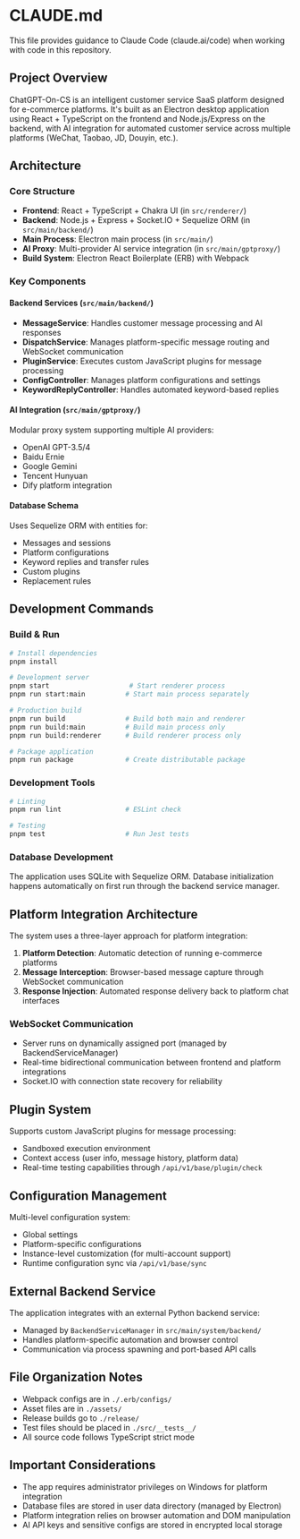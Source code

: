 # CLAUDE.md

This file provides guidance to Claude Code (claude.ai/code) when working with code in this repository.

## Project Overview

ChatGPT-On-CS is an intelligent customer service SaaS platform designed for e-commerce platforms. It's built as an Electron desktop application using React + TypeScript on the frontend and Node.js/Express on the backend, with AI integration for automated customer service across multiple platforms (WeChat, Taobao, JD, Douyin, etc.).

## Architecture

### Core Structure
- **Frontend**: React + TypeScript + Chakra UI (in `src/renderer/`)
- **Backend**: Node.js + Express + Socket.IO + Sequelize ORM (in `src/main/backend/`)
- **Main Process**: Electron main process (in `src/main/`)
- **AI Proxy**: Multi-provider AI service integration (in `src/main/gptproxy/`)
- **Build System**: Electron React Boilerplate (ERB) with Webpack

### Key Components

#### Backend Services (`src/main/backend/`)
- **MessageService**: Handles customer message processing and AI responses
- **DispatchService**: Manages platform-specific message routing and WebSocket communication
- **PluginService**: Executes custom JavaScript plugins for message processing
- **ConfigController**: Manages platform configurations and settings
- **KeywordReplyController**: Handles automated keyword-based replies

#### AI Integration (`src/main/gptproxy/`)
Modular proxy system supporting multiple AI providers:
- OpenAI GPT-3.5/4
- Baidu Ernie
- Google Gemini
- Tencent Hunyuan
- Dify platform integration

#### Database Schema
Uses Sequelize ORM with entities for:
- Messages and sessions
- Platform configurations
- Keyword replies and transfer rules
- Custom plugins
- Replacement rules

## Development Commands

### Build & Run
```bash
# Install dependencies
pnpm install

# Development server
pnpm start                    # Start renderer process
pnpm run start:main          # Start main process separately

# Production build
pnpm run build               # Build both main and renderer
pnpm run build:main          # Build main process only
pnpm run build:renderer      # Build renderer process only

# Package application
pnpm run package             # Create distributable package
```

### Development Tools
```bash
# Linting
pnpm run lint                # ESLint check

# Testing
pnpm test                    # Run Jest tests
```

### Database Development
The application uses SQLite with Sequelize ORM. Database initialization happens automatically on first run through the backend service manager.

## Platform Integration Architecture

The system uses a three-layer approach for platform integration:

1. **Platform Detection**: Automatic detection of running e-commerce platforms
2. **Message Interception**: Browser-based message capture through WebSocket communication
3. **Response Injection**: Automated response delivery back to platform chat interfaces

### WebSocket Communication
- Server runs on dynamically assigned port (managed by BackendServiceManager)
- Real-time bidirectional communication between frontend and platform integrations
- Socket.IO with connection state recovery for reliability

## Plugin System

Supports custom JavaScript plugins for message processing:
- Sandboxed execution environment
- Context access (user info, message history, platform data)
- Real-time testing capabilities through `/api/v1/base/plugin/check`

## Configuration Management

Multi-level configuration system:
- Global settings
- Platform-specific configurations  
- Instance-level customization (for multi-account support)
- Runtime configuration sync via `/api/v1/base/sync`

## External Backend Service

The application integrates with an external Python backend service:
- Managed by `BackendServiceManager` in `src/main/system/backend/`
- Handles platform-specific automation and browser control
- Communication via process spawning and port-based API calls

## File Organization Notes

- Webpack configs are in `./.erb/configs/`
- Asset files are in `./assets/`
- Release builds go to `./release/`
- Test files should be placed in `./src/__tests__/`
- All source code follows TypeScript strict mode

## Important Considerations

- The app requires administrator privileges on Windows for platform integration
- Database files are stored in user data directory (managed by Electron)
- Platform integration relies on browser automation and DOM manipulation
- AI API keys and sensitive configs are stored in encrypted local storage